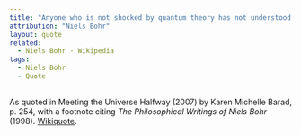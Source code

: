 ```yaml
---
title: "Anyone who is not shocked by quantum theory has not understood it."
attribution: "Niels Bohr"
layout: quote
related:
  - Niels Bohr - Wikipedia
tags:
  - Niels Bohr
  - Quote
---
```

As quoted in Meeting the Universe Halfway (2007) by Karen Michelle Barad, p. 254, with a footnote citing *The Philosophical Writings of Niels Bohr* (1998). [Wikiquote](https://en.wikiquote.org/wiki/Niels_Bohr).
